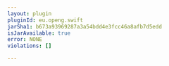 ```yaml
---
layout: plugin
pluginId: eu.openg.swift
jarSha1: b673a93969287a3a54bdd4e3fcc46a8afb7d5edd
isJarAvailable: true
error: NONE
violations: []

---
```

